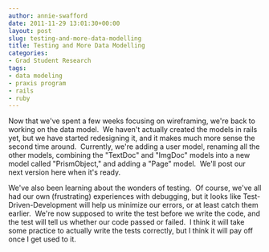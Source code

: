 ```yaml
---
author: annie-swafford
date: 2011-11-29 13:01:30+00:00
layout: post
slug: testing-and-more-data-modelling
title: Testing and More Data Modelling
categories:
- Grad Student Research
tags:
- data modeling
- praxis program
- rails
- ruby
---
```


Now that we've spent a few weeks focusing on wireframing, we're back to working on the data model.  We haven't actually created the models in rails yet, but we have started redesigning it, and it makes much more sense the second time around.  Currently, we're adding a user model, renaming all the other models, combining the "TextDoc" and "ImgDoc" models into a new model called "PrismObject," and adding a "Page" model.  We'll post our next version here when it's ready.

We've also been learning about the wonders of testing.  Of course, we've all had our own (frustrating) experiences with debugging, but it looks like Test-Driven-Development will help us minimize our errors, or at least catch them earlier.  We're now supposed to write the test before we write the code, and the test will tell us whether our code passed or failed.  I think it will take some practice to actually write the tests correctly, but I think it will pay off once I get used to it.
